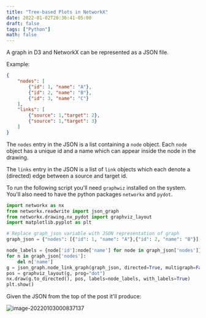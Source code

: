 ```yaml
---
title: "Tree-based Plots in NetworkX"
date: 2022-01-02T20:36:41-05:00
draft: false
tags: ["Python"]
math: false
---
```


A graph in D3 and NetworkX can be represented as a JSON file.

Example:

```json
{
    "nodes": [
        {"id": 1, "name": "A"},
        {"id": 2, "name": "B"},
        {"id": 3, "name": "C"}
    ],
    "links": [
        {"source": 1,"target": 2},
        {"source": 1,"target": 3}
    ]
}
```

The `nodes` entry in the JSON is a list containing a `node` object. Each `node` object has a unique id and a name which can appear inside the node in the drawing.

The `links` entry in the JSON is a list of `link` objects which each denote a (directed) edge between a source and target id.

To run the following script you'll need `graphwiz` installed on the system. You'll also need to have the python packages `networkx` and `pydot`.

```python
import networkx as nx
from networkx.readwrite import json_graph
from networkx.drawing.nx_pydot import graphviz_layout
import matplotlib.pyplot as plt

# Replace graph_json variable with JSON representation of graph
graph_json = {"nodes": [{"id": 1, "name": "A"},{"id": 2, "name": "B"}],"links": [{"source":1,"target":2}]}

node_labels = {node['id']:node['name'] for node in graph_json['nodes']}
for n in graph_json['nodes']:
    del n['name']
g = json_graph.node_link_graph(graph_json, directed=True, multigraph=False)
pos = graphviz_layout(g, prog="dot")
nx.draw(g.to_directed(), pos, labels=node_labels, with_labels=True)
plt.show()
```

Given the JSON from the top of the post it'll produce:

![image-20220103000837137](/files/images/20220103000837137.png)



